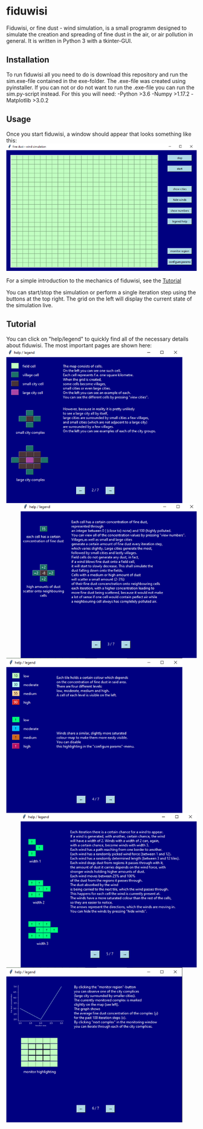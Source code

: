 # fiduwisi

Fiduwisi, or fine dust - wind simulation, is a small programm designed to simulate
the creation and spreading of fine dust in the air, or air pollution in general.
It is written in Python 3 with a tkinter-GUI.

## Installation

To run fiduwisi all you need to do is download this repository and run the sim.exe-file
contained in the exe-folder. The .exe-file was created using pyinstaller.
If you can not or do not want to run the .exe-file you can run the sim.py-script instead.
For this you will need:
  -Python >3.6
  -Numpy >1.17.2
  -Matplotlib >3.0.2

## Usage

Once you start fiduwisi, a window should appear that looks something like this: ![start-up](screenshots/Screenshot_1.png)


For a simple introduction to the mechanics of fiduwisi, see the [Tutorial](#markdown-header-Tutorial)

You can start/stop the simulation or perform a single iteration step using the buttons at the top right.
The grid on the left will display the current state of the simulation live.

## Tutorial

You can click on "help/legend" to quickly find all of the necessary details about fiduwisi.
The most important pages are shown here:
<a href="url"><img src="screenshots/Screenshot_2.png" align="left" height="408.72" width="465.66" ></a> <a href="url"><img src="screenshots/Screenshot_3.png" align="right" height="408.72" width="465.66" ></a>
<a href="url"><img src="screenshots/Screenshot_4.png" align="left" height="408.72" width="465.66" ></a> <a href="url"><img src="screenshots/Screenshot_5.png" align="right" height="408.72" width="465.66" ></a>
<a href="url"><img src="screenshots/Screenshot_6.png" align="left" height="408.72" width="465.66" ></a>
